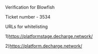 Verification for Blowfish

Ticket number - 3534

URLs for whitelisting

1)https://platformstage.decharge.network/

2)https://platform.decharge.network/

